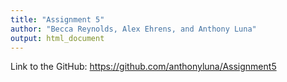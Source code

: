 ```yaml
---
title: "Assignment 5"
author: "Becca Reynolds, Alex Ehrens, and Anthony Luna"
output: html_document
---
```


Link to the GitHub: https://github.com/anthonyluna/Assignment5
